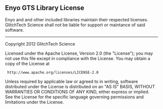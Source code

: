 Enyo GTS Library License
------------------------

Enyo and and other included libraries maintain their respected licenses.
GlitchTech Science shall not be liable for support or maintance of said
software.

---------------------------------

Copyright 2012 GlitchTech Science

Licensed under the Apache License, Version 2.0 (the "License");
you may not use this file except in compliance with the License.
You may obtain a copy of the License at

	 http://www.apache.org/licenses/LICENSE-2.0

Unless required by applicable law or agreed to in writing, software
distributed under the License is distributed on an "AS IS" BASIS,
WITHOUT WARRANTIES OR CONDITIONS OF ANY KIND, either express or implied.
See the License for the specific language governing permissions and
limitations under the License.